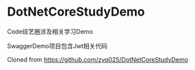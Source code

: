 # DotNetCoreStudyDemo
Code综艺圈涉及相关学习Demo

SwaggerDemo项目包含Jwt相关代码

Cloned from https://github.com/zyq025/DotNetCoreStudyDemo
